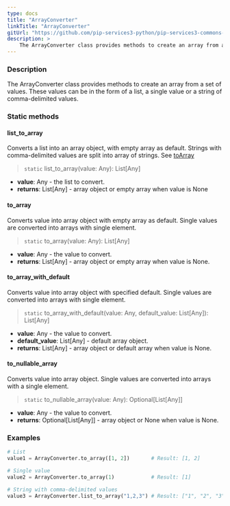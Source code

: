 ```yaml
---
type: docs
title: "ArrayConverter"
linkTitle: "ArrayConverter"
gitUrl: "https://github.com/pip-services3-python/pip-services3-commons-python"
description: > 
    The ArrayConverter class provides methods to create an array from a set of values.
---
```


### Description
The ArrayConverter class provides methods to create an array from a set of values. These values can be in the form of a list,  a single value or a string of comma-delimited values.    

### Static methods

#### list_to_array
Converts a list into an array object, with empty array as default.
Strings with comma-delimited values are split into array of strings.
See [toArray](#toArray)

> `static` list_to_array(value: Any): List[Any]

- **value**: Any - the list to convert.
- **returns**: List[Any] - array object or empty array when value is None


#### to_array
Converts value into array object with empty array as default.
Single values are converted into arrays with single element.

> `static` to_array(value: Any): List[Any]

- **value**: Any - the value to convert.
- **returns**: List[Any] - array object or empty array when value is None.

#### to_array_with_default
Converts value into array object with specified default.
Single values are converted into arrays with single element.

> `static` to_array_with_default(value: Any, default_value: List[Any]): List[Any]

- **value**: Any - the value to convert.
- **default_value**: List[Any] - default array object.
- **returns**: List[Any] - array object or default array when value is None.

#### to_nullable_array
Converts value into array object.
Single values are converted into arrays with a single element.

> `static` to_nullable_array(value: Any): Optional[List[Any]]

- **value**: Any - the value to convert.
- **returns**: Optional[List[Any]] - array object or None when value is None.

### Examples

```python
# List
value1 = ArrayConverter.to_array([1, 2])       # Result: [1, 2]

# Single value
value2 = ArrayConverter.to_array(1)            # Result: [1]

# String with comma-delimited values
value3 = ArrayConverter.list_to_array("1,2,3") # Result: ["1", "2", "3"]

```
